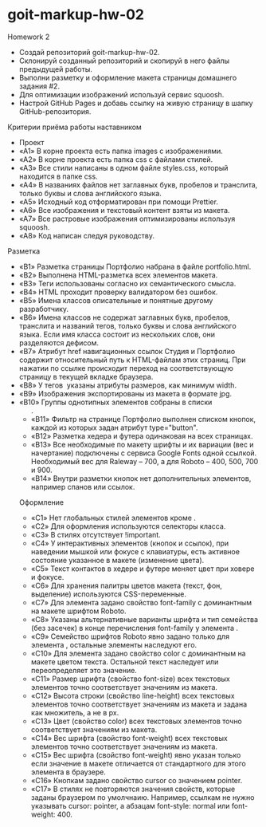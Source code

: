 # goit-markup-hw-02

Homework 2

- Создай репозиторий goit-markup-hw-02.
- Склонируй созданный репозиторий и скопируй в него файлы предыдущей работы.
- Выполни разметку и оформление макета страницы домашнего задания #2.
- Для оптимизации изображений используй сервис squoosh.
- Настрой GitHub Pages и добавь ссылку на живую страницу в шапку GitHub-репозитория.

Критерии приёма работы наставником

- Проект
- «A1» В корне проекта есть папка images с изображениями.
- «A2» В корне проекта есть папка css с файлами стилей.
- «A3» Все стили написаны в одном файле styles.css, который находится в папке css.
- «A4» В названиях файлов нет заглавных букв, пробелов и транслита, только буквы и слова английского языка.
- «A5» Исходный код отформатирован при помощи Prettier.
- «A6» Все изображения и текстовый контент взяты из макета.
- «A7» Все растровые изображения оптимизированы используя squoosh.
- «A8» Код написан следуя руководству.

Разметка

- «B1» Разметка страницы Портфолио набрана в файле portfolio.html.
- «B2» Выполнена HTML-разметка всех элементов макета.
- «B3» Теги использованы согласно их семантического смысла.
- «B4» HTML проходит проверку валидатором без ошибок.
- «B5» Имена классов описательные и понятные другому разработчику.
- «B6» Имена классов не содержат заглавных букв, пробелов, транслита и названий тегов, только буквы и слова английского языка. Если имя класса состоит из нескольких слов, они разделяются дефисом.
- «B7» Атрибут href навигационных ссылок Студия и Портфолио содержит относительный путь к HTML-файлам этих страниц. При нажатии по ссылке происходит переход на соответствующую страницу в текущей вкладке браузера.
- «B8» У тегов <img> указаны атрибуты размеров, как минимум width.
- «B9» Изображения экспортированы из макета в формате jpg.
- «B10» Группы однотипных элементов собраны в списки <ul>.
- «B11» Фильтр на странице Портфолио выполнен списком кнопок, каждой из которых задан атрибут type="button".
- «B12» Разметка хедера и футера одинаковая на всех страницах.
- «B13» Все необходимые по макету шрифты и их вариации (вес и начертание) подключены с сервиса Google Fonts одной ссылкой. Необходимый вес для Raleway – 700, а для Roboto – 400, 500, 700 и 900.
- «B14» Внутри разметки кнопок нет дополнительных элементов, например спанов или ссылок.

Оформление

- «C1» Нет глобальных стилей элементов кроме <body>.
- «C2» Для оформления используются селекторы класса.
- «C3» В стилях отсутствует !important.
- «C4» У интерактивных элементов (кнопок и ссылок), при наведении мышкой или фокусе с клавиатуры, есть активное состояние указанное в макете (изменение цвета).
- «С5» Текст контактов в хедере и футере меняет цвет при ховере и фокусе.
- «C6» Для хранения палитры цветов макета (текст, фон, выделение) используются CSS-переменные.
- «С7» Для элемента <body> задано свойство font-family с доминантным на макете шрифтом Roboto.
- «С8» Указаны альтернативные варианты шрифта и тип семейства (без засечек) в конце перечисления font-family у элемента <body>.
- «С9» Семейство шрифтов Roboto явно задано только для элемента <body>, остальные элементы наследуют его.
- «С10» Для элемента <body> задано свойство color с доминантным на макете цветом текста. Остальной текст наследует или переопределяет это значение.
- «С11» Размер шрифта (свойство font-size) всех текстовых элементов точно соответствует значениям из макета.
- «С12» Высота строки (свойство line-height) всех текстовых элементов точно соответствует значениям из макета и задана как множитель, а не в px.
- «С13» Цвет (свойство color) всех текстовых элементов точно соответствует значениям из макета.
- «С14» Вес шрифта (свойство font-weight) всех текстовых элементов точно соответствует значениям из макета.
- «С15» Вес шрифта (свойство font-weight) явно указан только если значение в макете отличается от стандартного для этого элемента в браузере.
- «С16» Кнопкам задано свойство cursor со значением pointer.
- «С17» В стилях не повторяются значения свойств, которые заданы браузером по умолчнаию. Например, ссылкам не нужно указывать cursor: pointer, а абзацам font-style: normal или font-weight: 400.
